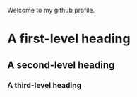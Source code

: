 Welcome to my github profile.
# A first-level heading
## A second-level heading
### A third-level heading
